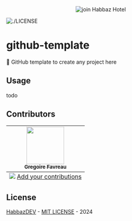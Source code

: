 <center>
  <img src="https://media.discordapp.net/attachments/935287329566912542/1232851337050587176/Rejoins_nous_4.gif?ex=662af5c8&is=6629a448&hm=2c8a8f06bf8d032d7c6c3cacf5bc816b4b5444525fb3dc60a68078ca749603ff&=" alt="join Habbaz Hotel" />
</center>

![./LICENSE](https://img.shields.io/github/license/habbaz-dev/github-template)
# github-template
🚀 GitHub template to create any project here

## Usage
todo


## Contributors

<!-- ALL-CONTRIBUTORS-LIST:START - Do not remove or modify this section -->
<!-- prettier-ignore-start -->
<!-- markdownlint-disable -->
<table>
  <tbody>
    <tr>
      <td align="center"><a href="https://linktr.ee/gregoiref"><img src="https://avatars.githubusercontent.com/u/16638358?v=4" width="100px;" alt=""/><br /><sub><b>Gregoire Favreau</b></sub></a></td>
    </tr>
  </tbody>
  <tfoot>
    <tr>
      <td align="center" size="13px" colspan="7">
        <img src="https://raw.githubusercontent.com/all-contributors/all-contributors-cli/1b8533af435da9854653492b1327a23a4dbd0a10/assets/logo-small.svg">
          <a href="https://all-contributors.js.org/docs/en/bot/usage">Add your contributions</a>
        </img>
      </td>
    </tr>
  </tfoot>
</table>

<!-- markdownlint-restore -->
<!-- prettier-ignore-end -->

<!-- ALL-CONTRIBUTORS-LIST:END -->

## License

[HabbazDEV](https://github.com/habbaz-dev/) - [MIT LICENSE](https://github.com/habbaz-dev/github-template/blob/main/LICENSE) - 2024


